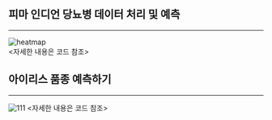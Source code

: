 ## 피마 인디언 당뇨병 데이터 처리 및 예측
----  
![heatmap](https://user-images.githubusercontent.com/73810942/157804227-a7719eca-9ad0-43fe-98ff-d2080efd67ea.PNG)  
<자세한 내용은 코드 참조>
  
  ## 아이리스 품종 예측하기
  ----
  ![111](https://user-images.githubusercontent.com/73810942/157810214-17b9fe61-b2ae-4246-b5b3-e20ad1cd0695.PNG)
<자세한 내용은 코드 참조>  
